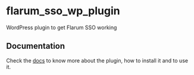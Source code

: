 # flarum_sso_wp_plugin
WordPress plugin to get Flarum SSO working

## Documentation
Check the [docs](https://docs.maicol07.it) to know more about the plugin, how to install it and to use it.